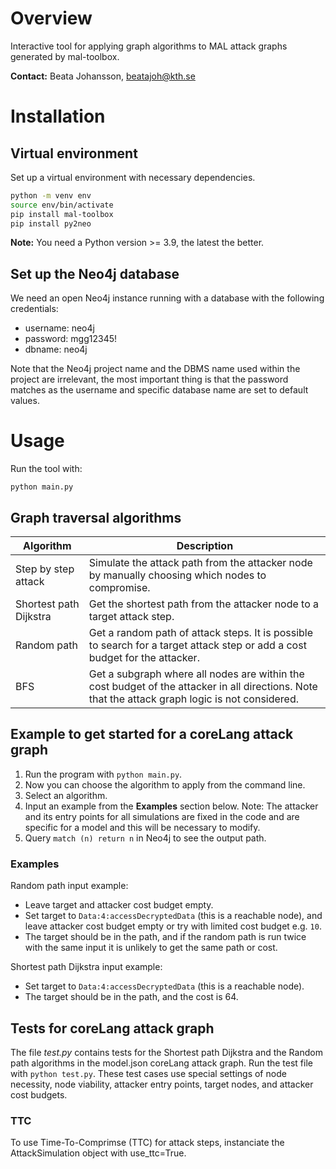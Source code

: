 # Overview
Interactive tool for applying graph algorithms to MAL attack graphs generated by mal-toolbox.

**Contact:** Beata Johansson, beatajoh@kth.se
# Installation
## Virtual environment
Set up a virtual environment with necessary dependencies.

```sh
python -m venv env
source env/bin/activate
pip install mal-toolbox
pip install py2neo
```
**Note:** You need a Python version >= 3.9, the latest the better.

## Set up the Neo4j database
We need an open Neo4j instance running with a database
with the following credentials:

- username: neo4j
- password: mgg12345!
- dbname:   neo4j

Note that the Neo4j project name and the DBMS name used within
the project are irrelevant, the most important thing is that
the password matches as the username and specific database
name are set to default values.

# Usage

Run the tool with:
````
python main.py
````

## Graph traversal algorithms
| Algorithm                 | Description                                                                                                     |
|---------------------------|-----------------------------------------------------------------------------------------------------------------|
| Step by step attack       | Simulate the attack path from the attacker node by manually choosing which nodes to compromise.               |
| Shortest path Dijkstra    | Get the shortest path from the attacker node to a target attack step.                                           |
| Random path               | Get a random path of attack steps. It is possible to search for a target attack step or add a cost budget for the attacker. |
| BFS                       | Get a subgraph where all nodes are within the cost budget of the attacker in all directions. Note that the attack graph logic is not considered. |

## Example to get started for a coreLang attack graph
1. Run the program with ````python main.py````.
2. Now you can choose the algorithm to apply from the command line.
4. Select an algorithm.
5. Input an example from the **Examples** section below.
   Note: The attacker and its entry points for all simulations are fixed in the code and are specific for a model and this will be necessary to modify.
6. Query ````match (n) return n```` in Neo4j to see the output path.

### Examples 
Random path input example:
- Leave target and attacker cost budget empty.
- Set target to ````Data:4:accessDecryptedData```` (this is a reachable node), and leave attacker cost budget empty or try with limited cost budget e.g. ````10````.
- The target should be in the path, and if the random path is run twice with the same input it is unlikely to get the same path or cost.

Shortest path Dijkstra input example:
- Set target to ````Data:4:accessDecryptedData```` (this is a reachable node).
- The target should be in the path, and the cost is 64.

## Tests for coreLang attack graph
The file *test.py* contains tests for the Shortest path Dijkstra and the Random path algorithms in the model.json coreLang attack graph. Run the test file with ````python test.py````. These test cases use special settings of node necessity, node viability, attacker entry points, target nodes, and attacker cost budgets.

### TTC
To use Time-To-Comprimse (TTC) for attack steps, instanciate the AttackSimulation object with use_ttc=True.
